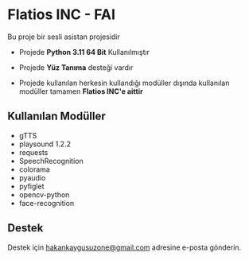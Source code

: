 
# Flatios INC - **FAI**

Bu proje bir sesli asistan projesidir

- Projede **Python 3.11 64 Bit** Kullanılmıştır

- Projede **Yüz Tanıma** desteği vardır

- Projede kullanılan herkesin kullandığı modüller dışında kullanılan modüller tamamen **Flatios INC'e aittir**


## Kullanılan Modüller

- gTTS
- playsound 1.2.2
- requests
- SpeechRecognition
- colorama
- pyaudio
- pyfiglet
- opencv-python
- face-recognition
  
## Destek

Destek için hakankaygusuzone@gmail.com adresine e-posta gönderin.

  
